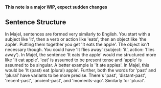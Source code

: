 **This note is a major WIP, expect sudden changes**

## Sentence Structure
In Majel, sentences are formed very similarly to English. You start with a subject like 'it', then a verb or action like 'eats', then an object like 'the apple'. Putting them together you get 'It eats the apple'. The object isn't necessary though. You could have 'It flies away' (subject: 'it', action: 'flies away'). In Majel, the sentence 'It eats the apple' would me structured more like 'It eat apple'. 'eat' is assumed to be present tense and 'apple' is assumed to be singular. A better example is 'It ate apples'. In Majel, this would be 'It (past) eat (plural) apple'. Further, both the words for 'past' and 'plural' have variants to be more precise. There's 'past', 'distant-past', 'recent-past', 'ancient-past', and 'moments-ago'. Similarly for 'plural'.